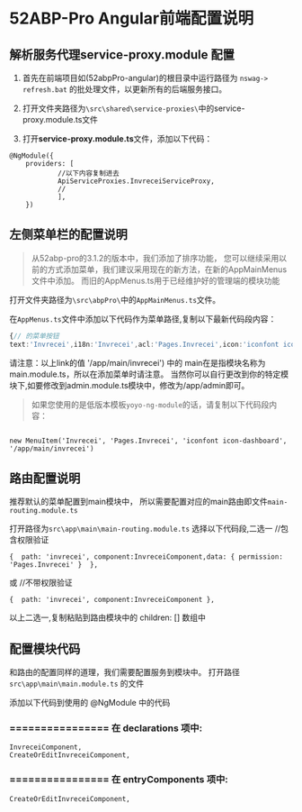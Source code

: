 

# 52ABP-Pro Angular前端配置说明 

 
## 解析服务代理service-proxy.module 配置

1. 首先在前端项目如(52abpPro-angular)的根目录中运行路径为 `nswag-> refresh.bat` 的批处理文件，以更新所有的后端服务接口。

2. 打开文件夹路径为`\src\shared\service-proxies\`中的service-proxy.module.ts文件

2. 打开**service-proxy.module.ts**文件，添加以下代码：

```
@NgModule({
	providers: [
			//以下内容复制进去
			ApiServiceProxies.InvreceiServiceProxy,
			//
			],
	})

```
## 左侧菜单栏的配置说明 

> 从52abp-pro的3.1.2的版本中，我们添加了排序功能，
> 您可以继续采用以前的方式添加菜单，我们建议采用现在的新方法，在新的AppMainMenus文件中添加。
> 而旧的AppMenus.ts用于已经维护好的管理端的模块功能

打开文件夹路径为`\src\abpPro\`中的`AppMainMenus.ts`文件。

在`AppMenus.ts`文件中添加以下代码作为菜单路径,复制以下最新代码段内容：
 
```ts
{//	的菜单按钮
text:'Invrecei',i18n:'Invrecei',acl:'Pages.Invrecei',icon:'iconfont icon-dashboard',link:'/app/main/invrecei',sort:99},

```

请注意：以上link的值 '/app/main/invrecei') 中的 main在是指模块名称为main.module.ts，所以在添加菜单时请注意。
当然你可以自行更改到你的特定模块下,如要修改到admin.module.ts模块中，修改为/app/admin即可。


> 如果您使用的是低版本模板`yoyo-ng-module`的话，请复制以下代码段内容：

```

new MenuItem('Invrecei', 'Pages.Invrecei', 'iconfont icon-dashboard', '/app/main/invrecei')

```

## 路由配置说明

推荐默认的菜单配置到main模块中，
所以需要配置对应的main路由即文件`main-routing.module.ts`


打开路径为`src\app\main\main-routing.module.ts`
选择以下代码段,二选一
 //包含权限验证 
 ```
{  path: 'invrecei', component:InvreceiComponent,data: { permission: 'Pages.Invrecei' }  }, 

```
或
//不带权限验证
```
{  path: 'invrecei', component:InvreceiComponent }, 
```

以上二选一,复制粘贴到路由模块中的 children: [] 数组中

 
## 配置模块代码 

和路由的配置同样的道理，我们需要配置服务到模块中。
打开路径`src\app\main\main.module.ts` 的文件

添加以下代码到使用的 @NgModule 中的代码
### ================ 在 declarations 项中:

```
InvreceiComponent,
CreateOrEditInvreceiComponent,

```

### ================ 在 entryComponents 项中:

```
CreateOrEditInvreceiComponent,
```